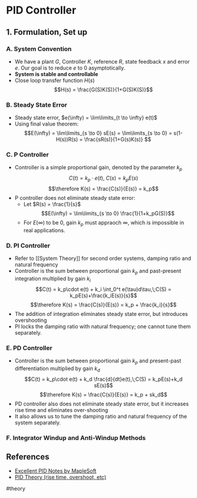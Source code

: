 # PID Controller

## 1. Formulation, Set up

### A. System Convention
- We have a plant $G$, Controller $K$, reference $R$, state feedback $x$ and error $e$. Our goal is to reduce $e$ to $0$ asymptotically.
- **System is stable and controllable**
- Close loop transfer function $H(s)$
$$H(s) = \frac{G(S)K(S)}{1+G(S)K(S)}$$

### B. Steady State Error
- Steady state error, $e(\infty) = \lim\limits_{t \to \infty} e(t)$
- Using final value theorem:
$$E(\infty) = \lim\limits_{s \to 0} sE(s) = \lim\limits_{s \to 0} = s(1-H(s))R(s) = \frac{sR(s)}{1+G(s)K(s)} $$

### C. P Controller
- Controller is a simple proportional gain, denoted by the parameter $k_p$
$$C(t) = k_p \cdot e(t),\; C(s) = k_p E(s)$$
$$\therefore K(s) = \frac{C(s)}{E(s)} = k_p$$
- P controller does not eliminate steady state error:
	- Let $R(s) = \frac{1}{s}$
	$$E(\infty) = \lim\limits_{s \to 0} \frac{1}{1+k_pG(S)}$$
	- For $E(\infty)$ to be $0$, gain $k_p$ must appraoch $\infty$, which is impossible in real applications.

### D. PI Controller
- Refer to [[System Theory]] for second order systems, damping ratio and natural frequency
- Controller is the sum between proportional gain $k_p$ and past-present integration multiplied by gain $k_i$
$$C(t) = k_p\cdot e(t) + k_i \int_0^t e(\tau)d\tau,\;C(S) = k_pE(s)+\frac{k_iE(s)}{s}$$
$$\therefore K(s) = \frac{C(s)}{E(s)} = k_p + \frac{k_i}{s}$$
- The addition of integration eliminates steady state error, but introduces overshooting
- PI locks the damping ratio with natural frequency; one cannot tune them separately.

### E. PD Controller
- Controller is the sum between proportional gain $k_p$ and present-past differentiation multiplied by gain $k_d$
$$C(t) = k_p\cdot e(t) + k_d \frac{d}{dt}e(t),\;C(S) = k_pE(s)+k_d sE(s)$$
$$\therefore K(s) = \frac{C(s)}{E(s)} = k_p + sk_d$$
- PD controller also does not eliminate steady state error, but it increases rise time and eliminates over-shooting
- It also allows us to tune the damping ratio and natural frequency of the system separately. 

### F. Integrator Windup and Anti-Windup Methods


## References
-  [Excellent PID Notes by MapleSoft](https://www.maplesoft.com/content/EngineeringFundamentals/12/MapleDocument_12/PID%20Control.pdf)
- [PID Theory (rise time, overshoot, etc)](https://www.ni.com/en-us/innovations/white-papers/06/pid-theory-explained.html)



#theory